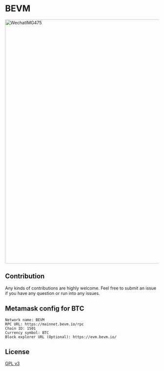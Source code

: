 # BEVM
<img width="800" alt="WechatIMG475" src="https://github.com/btclayer2/BEVM/assets/9285062/eca6798f-b52c-45d1-8e7a-8d4c5c64890c">


## Contribution
Any kinds of contributions are highly welcome. Feel free to submit an issue if you have any question or run into any issues.

## Metamask config for BTC
```
Network name: BEVM
RPC URL: https://mainnet.bevm.io/rpc
Chain ID: 1501
Currency symbol: BTC
Block explorer URL (Optional): https://evm.bevm.io/
```

## License

[GPL v3](LICENSE)
